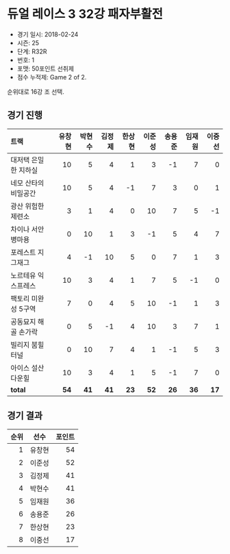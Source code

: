 # 듀얼 레이스 3 32강 패자부활전

- 경기 일시: 2018-02-24
- 시즌: 25
- 단계: R32R
- 번호: 1
- 포맷: 50포인트 선취제
- 점수 누적제: Game 2 of 2.



순위대로 16강 조 선택.

## 경기 진행

| 트랙 | 유창현 | 박현수 | 김정제 | 한상현 | 이준성 | 송용준 | 임재원 | 이중선 |
|:---|---:|---:|---:|---:|---:|---:|---:|---:|
| 대저택 은밀한 지하실 | 10 | 5 | 4 | 1 | 3 | -1 | 7 | 0 |
| 네모 산타의 비밀공간 | 10 | 5 | 4 | -1 | 7 | 3 | 0 | 1 |
| 광산 위험한 제련소 | 3 | 1 | 4 | 0 | 10 | 7 | 5 | -1 |
| 차이나 서안 병마용 | 0 | 10 | 1 | 3 | -1 | 5 | 4 | 7 |
| 포레스트 지그재그 | 4 | -1 | 10 | 5 | 0 | 7 | 1 | 3 |
| 노르테유 익스프레스 | 10 | 3 | 4 | 1 | 7 | 5 | -1 | 0 |
| 팩토리 미완성 5구역 | 7 | 0 | 4 | 5 | 10 | -1 | 1 | 3 |
| 공동묘지 해골 손가락 | 0 | 5 | -1 | 4 | 10 | 3 | 7 | 1 |
| 빌리지 붐힐터널 | 0 | 10 | 7 | 4 | 1 | -1 | 5 | 3 |
| 아이스 설산 다운힐 | 10 | 3 | 4 | 1 | 5 | -1 | 7 | 0 |
| __total__ | __54__ | __41__ | __41__ | __23__ | __52__ | __26__ | __36__ | __17__ |




## 경기 결과

| 순위 | 선수 | 포인트 |
|---:|:---:|---:|
| 1 | 유창현 | 54 |
| 2 | 이준성 | 52 |
| 3 | 김정제 | 41 |
| 4 | 박현수 | 41 |
| 5 | 임재원 | 36 |
| 6 | 송용준 | 26 |
| 7 | 한상현 | 23 |
| 8 | 이중선 | 17 |

